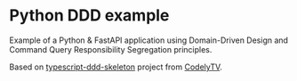 # Python DDD example

Example of a Python & FastAPI application using Domain-Driven Design and Command Query Responsibility Segregation principles.

Based on [typescript-ddd-skeleton](https://github.com/CodelyTV/typescript-ddd-skeleton) project from [CodelyTV](https://github.com/CodelyTV).


